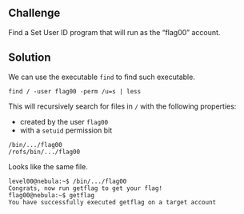 ## Challenge
Find a Set User ID program that will run as the “flag00” account.

## Solution
We can use the executable `find` to find such executable.
```shell
find / -user flag00 -perm /u=s | less
```
This will recursively search for files in `/` with the following properties:
* created by the user `flag00`
* with a `setuid` permission bit

```shell
/bin/.../flag00
/rofs/bin/.../flag00
```
Looks like the same file.
```shell
level00@nebula:~$ /bin/.../flag00
Congrats, now run getflag to get your flag!
flag00@nebula:~$ getflag
You have successfully executed getflag on a target account
```
